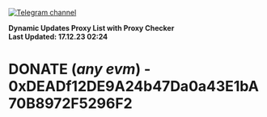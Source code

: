 [![Telegram channel](https://img.shields.io/endpoint?url=https://runkit.io/damiankrawczyk/telegram-badge/branches/master?url=https://t.me/n4z4v0d)](https://t.me/n4z4v0d) 

**Dynamic Updates Proxy List with Proxy Checker**  
**Last Updated: 17.12.23 02:24**

# DONATE (_any evm_) - 0xDEADf12DE9A24b47Da0a43E1bA70B8972F5296F2
